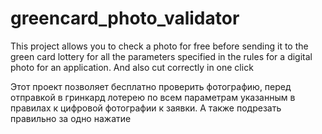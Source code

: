 # greencard_photo_validator
This project allows you to check a photo for free before sending it to the green card lottery for all the parameters specified in the rules for a digital photo for an application. And also cut correctly in one click

Этот проект позволяет бесплатно проверить фотографию, перед отправкой в гринкард лотерею по всем параметрам указанным в правилах к цифровой фотографии к заявки. А также подрезать правильно за одно нажатие
